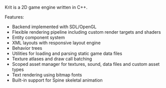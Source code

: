 Krit is a 2D game engine written in C++.

Features:

- Backend implemented with SDL/OpenGL
- Flexible rendering pipeline including custom render targets and shaders
- Entity component system
- XML layouts with responsive layout engine
- Behavior trees
- Utilities for loading and parsing static game data files
- Texture atlases and draw call batching
- Scoped asset manager for textures, sound, data files and custom asset types
- Text rendering using bitmap fonts
- Built-in support for Spine skeletal animation
